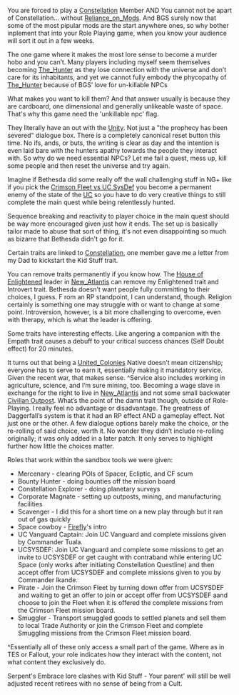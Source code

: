 You are forced to play a [Constellation](../Main_Quest/Constellation.md) Member AND
	You cannot not be apart of Constellation... without [Reliance_on_Mods](../Development/Reliance_on_Mods.md). And BGS surely now that some of the most pipular mods are the start anywhere ones, so why bother inplement that into your Role Playing game, when you know your audience will sort it out in a few weeks.

The one game where it makes the most lore sense to become a murder hobo and you can’t. Many players including myself seem themselves becoming [The_Hunter](../Main_Quest/The_Hunter.md) as they lose connection with the universe and don’t care for its inhabitants, and yet we cannot fully embody the phycopathy of [The_Hunter](../Main_Quest/The_Hunter.md) because of BGS’ love for un-killable NPCs

What makes you want to kill them? And that answer usually is because they are cardboard, one dimensional and generally unlikeable waste of space. That's why this game need the 'unkillable npc' flag.

They literally have an out with the [Unity](../Main_Quest/Unity.md). Not just a "the prophecy has been severed" dialogue box. There is a completely canonical reset button this time. No ifs, ands, or buts, the writing is clear as day and the intention is even laid bare with the hunters apathy towards the people they interact with. So why do we need essential NPCs? Let me fail a quest, mess up, kill some people and then reset the universe and try again.

Imagine if Bethesda did some really off the wall challenging stuff in NG+ like if you pick the [Crimson Fleet vs UC SysDef](../Faction_Quests/Crimson_Fleet-UC_SysDef/•Crimson%20Fleet-UC%20SysDef.md) you become a permanent enemy of the state of the [UC](../Factions/United_Colonies.md) so you have to do very creative things to still complete the main quest while being relentlessly hunted. 

Sequence breaking and reactivity to player choice in the main quest should be way more encouraged given just how it ends. The set up is basically tailor made to abuse that sort of thing, it's not even disappointing so much as bizarre that Bethesda didn't go for it.

Certain traits are linked to [Constellation](../Main_Quest/Constellation.md), one member gave me a letter from my Dad to kickstart the Kid Stuff trait.

You can remove traits permanently if you know how. The [House of Enlightened](../Writing/Religion.md) leader in [New_Atlantis](../Cities/New_Atlantis.md) can remove my Enlightened trait and Introvert trait. Bethesda doesn’t want people fully committing to their choices, I guess. F
rom an RP standpoint, I can understand, though. Religion certainly is something one may struggle with or want to change at some point. Introversion, however, is a bit more challenging to overcome, even with therapy, which is what the leader is offering.

Some traits have interesting effects. Like angering a companion with the Empath trait causes a debuff to your critical success chances (Self Doubt effect) for 20 minutes.

It turns out that being a [United_Colonies](../Factions/United_Colonies.md) Native doesn’t mean citizenship; everyone has to serve to earn it, essentially making it mandatory service. Given the recent war, that makes sense. 
	^Service also includes working in agriculture, science, and I’m sure mining, too. Becoming a wage slave in exchange for the right to live in [New_Atlantis](../Cities/New_Atlantis.md) and not some small backwater [Civilian Outpost](../Exploring/Points_of_Interest.md).
		What’s the point of the damn trait though, outside of Role-Playing. I really feel no advantage or disadvantage. The greatness of Daggerfall’s system is that it had an RP effect AND a gameplay effect. Not just one or the other. A few dialogue options barely make the choice, or the re-rolling of said choice, worth it. No wonder they didn’t include re-rolling originally; it was only added in a later patch. It only serves to highlight further how little the choices matter.

Roles that work within the sandbox tools we were given:
- Mercenary - clearing POIs of Spacer, Ecliptic, and CF scum
- Bounty Hunter - doing bounties off the mission board
- Constellation Explorer - doing planetary surveys
- Corporate Magnate - setting up outposts, mining, and manufacturing facilities
- Scavenger - I did this for a short time on a new play through but it ran out of gas quickly
- Space cowboy - [Firefly](../Research/Firefly.md)'s intro
- UC Vanguard Captain: Join UC Vanguard and complete missions given by Commander Tuala.
- UCSYSDEF: Join UC Vanguard and complete some missions to get an invite to UCSYSDEF or get caught with contraband while entering UC Space (only works after initiating Constellation Questline) and then accept offer from UCSYSDEF and complete missions given to you by Commander Ikande.
- Pirate - Join the Crimson Fleet by turning down offer from UCSYSDEF and waiting to get an offer to join or accept offer from UCSYSDEF aand choose to join the Fleet when it is offered the complete missions from the Crimson Fleet mission board.
- Smuggler - Transport smuggled goods to settled planets and sell them to local Trade Authority or join the Crimson Fleet and complete Smuggling missions from the Crimson Fleet mission board.

^Essentially all of these only access a small part of the game. Where as in TES or Fallout, your role indicates how they interact with the content, not what content they exclusively do.

Serpent's Embrace lore clashes with Kid Stuff - Your parent' will still be well adjusted recent retirees with no sense of being from a Cult.